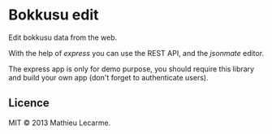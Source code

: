 Bokkusu edit
============

Edit bokkusu data from the web.

With the help of _express_ you can use the REST API, and the _jsonmate_ editor.

The express app is only for demo purpose, you should require this library
and build your own app (don't forget to authenticate users).

Licence
-------

MIT © 2013 Mathieu Lecarme.

